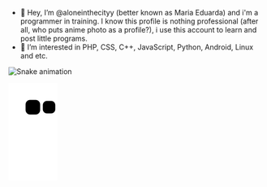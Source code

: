 - 👋 Hey, I’m @aloneinthecityy (better known as Maria Eduarda) and i'm a programmer in training. I know this profile is nothing professional 
(after all, who puts anime photo as a profile?), i use this account to learn and post little programs.
- 👀 I’m interested in PHP, CSS, C++, JavaScript, Python, Android, Linux and etc.




![Snake animation](https://github.com/aloneinthecityy/aloneinthecityy/blob/output/github-contribution-grid-snake.svg)

  ![Snake animation](https://github.com/rafaballerini/rafaballerini/blob/output/github-contribution-grid-snake.svg)
<!---
aloneinthecityy/aloneinthecityy is a ✨ special ✨ repository because its `README.md` (this file) appears on your GitHub profile.
You can click the Preview link to take a look at your changes.
--->

